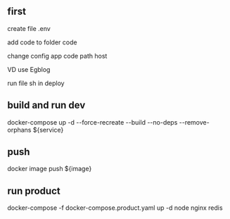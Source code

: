 ## first

create file .env

add code to folder code

change config app code path host

VD use Egblog

run file sh in deploy

## build and run dev

docker-compose up -d --force-recreate --build --no-deps --remove-orphans ${service}

## push

docker image push ${image}

## run product

docker-compose -f docker-compose.product.yaml up -d node nginx redis
